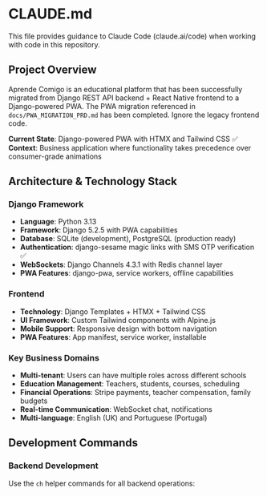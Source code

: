# CLAUDE.md

This file provides guidance to Claude Code (claude.ai/code) when working with code in this repository.

## Project Overview

Aprende Comigo is an educational platform that has been successfully migrated from Django REST API backend + React Native frontend to a Django-powered PWA. The PWA migration referenced in `docs/PWA_MIGRATION_PRD.md` has been completed. Ignore the legacy frontend code.

**Current State**: Django-powered PWA with HTMX and Tailwind CSS ✅
**Context**: Business application where functionality takes precedence over consumer-grade animations

## Architecture & Technology Stack

### Django Framework
- **Language**: Python 3.13
- **Framework**: Django 5.2.5 with PWA capabilities
- **Database**: SQLite (development), PostgreSQL (production ready)
- **Authentication**: django-sesame magic links with SMS OTP verification ✅
- **WebSockets**: Django Channels 4.3.1 with Redis channel layer
- **PWA Features**: django-pwa, service workers, offline capabilities

### Frontend
- **Technology**: Django Templates + HTMX + Tailwind CSS
- **UI Framework**: Custom Tailwind components with Alpine.js
- **Mobile Support**: Responsive design with bottom navigation
- **PWA Features**: App manifest, service worker, installable

### Key Business Domains
- **Multi-tenant**: Users can have multiple roles across different schools
- **Education Management**: Teachers, students, courses, scheduling
- **Financial Operations**: Stripe payments, teacher compensation, family budgets
- **Real-time Communication**: WebSocket chat, notifications
- **Multi-language**: English (UK) and Portuguese (Portugal)

## Development Commands

### Backend Development

Use the `ch` helper commands for all backend operations:

